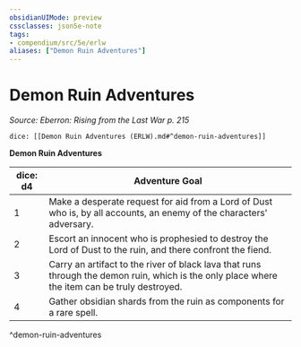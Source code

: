 ```yaml
---
obsidianUIMode: preview
cssclasses: json5e-note
tags:
- compendium/src/5e/erlw
aliases: ["Demon Ruin Adventures"]
---
```

# Demon Ruin Adventures
*Source: Eberron: Rising from the Last War p. 215* 

`dice: [[Demon Ruin Adventures (ERLW).md#^demon-ruin-adventures]]`

**Demon Ruin Adventures**

| dice: d4 | Adventure Goal |
|----------|----------------|
| 1 | Make a desperate request for aid from a Lord of Dust who is, by all accounts, an enemy of the characters' adversary. |
| 2 | Escort an innocent who is prophesied to destroy the Lord of Dust to the ruin, and there confront the fiend. |
| 3 | Carry an artifact to the river of black lava that runs through the demon ruin, which is the only place where the item can be truly destroyed. |
| 4 | Gather obsidian shards from the ruin as components for a rare spell. |
^demon-ruin-adventures